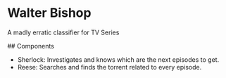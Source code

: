 # Walter Bishop

A madly erratic classifier for TV Series

## Components

* Sherlock: Investigates and knows which are the next episodes to get.
* Reese: Searches and finds the torrent related to every episode.
